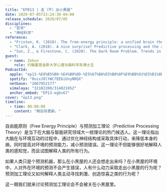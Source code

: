 ```yaml
---
title: "EP013 | 走（不）出小黑屋"
date: 2020-07-05T23:24:30-04:00
release_schedule: 2020/07/05
disciplines:
  - "哲学"
  - "神经科学"
reference:
  - "Friston, K. (2010). The free-energy principle: a unified brain theory? Nature Reviews Neuroscience, 1–13. http://doi.org/10.1038/nrn2787"
  - "Clark, A. (2018). A nice surprise? Predictive processing and the active pursuit of novelty. Phenomenology and the Cognitive Sciences, 17(3), 1–14. http://doi.org/10.1007/s11097-017-9525-z"
  - "Sun, Z., & Firestone, C. (2020). The Dark Room Problem. Trends in Cognitive Sciences, 24(5), 346–348. http://doi.org/10.1016/j.tics.2020.02.006"
guest:
  - name: Zekun
    role: 约翰霍普金斯大学心理与脑科学系博士生
PodcastId:
  apple: "ep13-%E8%B5%B0-%E4%B8%8D-%E5%87%BA%E5%B0%8F%E9%BB%91%E5%B1%8B/id1490374590?i=1000482818287"
  spotify: "0uivJ8lYWC7EE6iUnyNRQX"
  netbase: "2067952177"
  ximalaya: "32102200/314021052"
  anchor_embed: "EP13-egbv67"
cover: "ep13.png"
timeline:
  - time: 00:00:00
    content: "稍后将更新。"
---
```


自由能原则（Free Energy Principle）与预测加工理论（Predictive Processing Theory）是当下在大脑与智能研究领域大一统理论的热门候选人。这一理论指出大脑在与环境互动的过程中，通过优化神经结构或采取具体行动，来降低本身的熵，同时提高对环境的预测能力，减小预测错误。这一理论不但能够很好地解释人类的感知觉，而且试图解释人类的所有行为。

如果人类只是个预测机器，那么在小黑屋的人还会想走出来吗？在小黑屋的环境中，人对外在环境的预测不会产生错误，人有什么动力采取走出小黑屋的行为呢？预测加工理论又如何解释人类主动寻找刺激、创造惊喜之类的行为呢？

这一期我们就来讨论预测加工理论会不会被关在小黑屋里。
